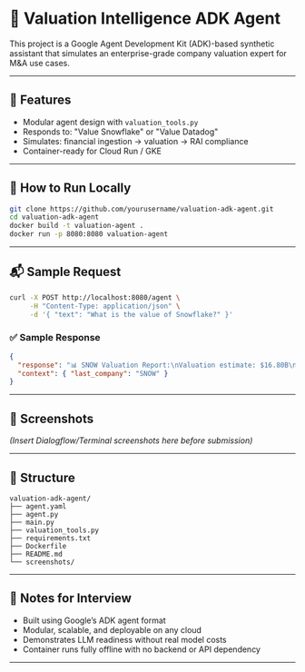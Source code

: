 # 💼 Valuation Intelligence ADK Agent

This project is a Google Agent Development Kit (ADK)-based synthetic assistant that simulates an enterprise-grade company valuation expert for M&A use cases.

---

## 🚀 Features
- Modular agent design with `valuation_tools.py`
- Responds to: "Value Snowflake" or "Value Datadog"
- Simulates: financial ingestion → valuation → RAI compliance
- Container-ready for Cloud Run / GKE

---

## 🧪 How to Run Locally

```bash
git clone https://github.com/yourusername/valuation-adk-agent.git
cd valuation-adk-agent
docker build -t valuation-agent .
docker run -p 8080:8080 valuation-agent
```

---

## 📬 Sample Request

```bash
curl -X POST http://localhost:8080/agent \
     -H "Content-Type: application/json" \
     -d '{ "text": "What is the value of Snowflake?" }'
```

### ✅ Sample Response

```json
{
  "response": "📊 SNOW Valuation Report:\nValuation estimate: $16.80B\n⚠️ High P/E ratio may indicate RAI risk. Review recommended.",
  "context": { "last_company": "SNOW" }
}
```

---

## 📸 Screenshots
_(Insert Dialogflow/Terminal screenshots here before submission)_

---

## 📁 Structure

```
valuation-adk-agent/
├── agent.yaml
├── agent.py
├── main.py
├── valuation_tools.py
├── requirements.txt
├── Dockerfile
├── README.md
└── screenshots/
```

---

## 🧠 Notes for Interview

- Built using Google’s ADK agent format
- Modular, scalable, and deployable on any cloud
- Demonstrates LLM readiness without real model costs
- Container runs fully offline with no backend or API dependency

---